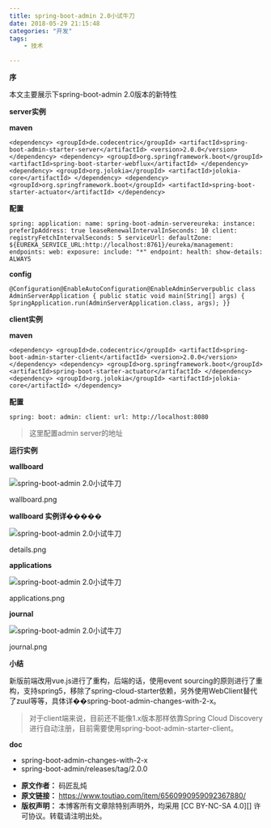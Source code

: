 ```yaml
---
title: spring-boot-admin 2.0小试牛刀
date: 2018-05-29 21:15:48
categories: "开发"
tags:
	- 技术

---
```


**序**

本文主要展示下spring-boot-admin 2.0版本的新特性

**server实例**

**maven**

``````````
<dependency> <groupId>de.codecentric</groupId> <artifactId>spring-boot-admin-starter-server</artifactId> <version>2.0.0</version> </dependency> <dependency> <groupId>org.springframework.boot</groupId> <artifactId>spring-boot-starter-webflux</artifactId> </dependency> <dependency> <groupId>org.jolokia</groupId> <artifactId>jolokia-core</artifactId> </dependency> <dependency> <groupId>org.springframework.boot</groupId> <artifactId>spring-boot-starter-actuator</artifactId> </dependency>
``````````

**配置**

``````````
spring: application: name: spring-boot-admin-servereureka: instance: preferIpAddress: true leaseRenewalIntervalInSeconds: 10 client: registryFetchIntervalSeconds: 5 serviceUrl: defaultZone: ${EUREKA_SERVICE_URL:http://localhost:8761}/eureka/management: endpoints: web: exposure: include: "*" endpoint: health: show-details: ALWAYS
``````````

**config**

``````````
@Configuration@EnableAutoConfiguration@EnableAdminServerpublic class AdminServerApplication { public static void main(String[] args) { SpringApplication.run(AdminServerApplication.class, args); }}
``````````

**client实例**

**maven**

``````````
<dependency> <groupId>de.codecentric</groupId> <artifactId>spring-boot-admin-starter-client</artifactId> <version>2.0.0</version> </dependency> <dependency> <groupId>org.springframework.boot</groupId> <artifactId>spring-boot-starter-actuator</artifactId> </dependency> <dependency> <groupId>org.jolokia</groupId> <artifactId>jolokia-core</artifactId> </dependency>
``````````

**配置**

``````````
spring: boot: admin: client: url: http://localhost:8080
``````````

> 这里配置admin server的地址

**运行实例**

**wallboard**

![spring-boot-admin 2.0小试牛刀][spring-boot-admin 2.0]

wallboard.png

**wallboard 实例详�����**

![spring-boot-admin 2.0小试牛刀][spring-boot-admin 2.0 1]

details.png

**applications**

![spring-boot-admin 2.0小试牛刀][spring-boot-admin 2.0 2]

applications.png

**journal**

![spring-boot-admin 2.0小试牛刀][spring-boot-admin 2.0 3]

journal.png

**小结**

新版前端改用vue.js进行了重构，后端的话，使用event sourcing的原则进行了重构，支持spring5，移除了spring-cloud-starter依赖，另外使用WebClient替代了zuul等等，具体详��spring-boot-admin-changes-with-2-x。

> 对于client端来说，目前还不能像1.x版本那样依靠Spring Cloud Discovery进行自动注册，目前需要使用spring-boot-admin-starter-client。

**doc**

 *  spring-boot-admin-changes-with-2-x
 *  spring-boot-admin/releases/tag/2.0.0


[spring-boot-admin 2.0]: /pro/os/crawler/R3QN-UUMJ-EEAJ.jpg
[spring-boot-admin 2.0 1]: /pro/os/crawler/I6BA-JR3M-BYRY.jpg
[spring-boot-admin 2.0 2]: /pro/os/crawler/NAII-N3YU-RE6J.jpg
[spring-boot-admin 2.0 3]: /pro/os/crawler/FAJQ-NFZJ-QRI3.jpg
 *  **原文作者：** 码匠乱炖
 *  **原文链接：** https://www.toutiao.com/item/6560990959092367880/
 *  **版权声明：** 本博客所有文章除特别声明外，均采用 [CC BY-NC-SA 4.0][] 许可协议。转载请注明出处。